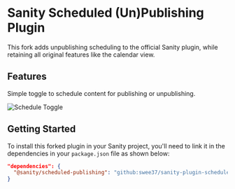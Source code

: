 # Sanity Scheduled (Un)Publishing Plugin

This fork adds unpublishing scheduling to the official Sanity plugin, while retaining all original features like the calendar view.

## Features

Simple toggle to schedule content for publishing or unpublishing.

![Schedule Toggle](https://github.com/swee37/sanity-plugin-scheduled-unpublishing/assets/148923566/a7473980-f56b-4e2c-99f8-e4df7d96d0bf "Schedule Publishing or Unpublishing Toggle")


## Getting Started

To install this forked plugin in your Sanity project, you'll need to link it in the dependencies in your `package.json` file as shown below:

```json
"dependencies": {
  "@sanity/scheduled-publishing": "github:swee37/sanity-plugin-scheduled-unpublishing#main"
}
